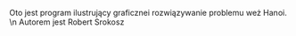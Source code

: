 Oto jest program ilustrujący graficznei rozwiązywanie problemu weż Hanoi. \n Autorem jest Robert Srokosz
